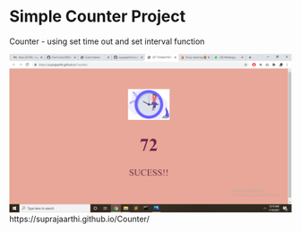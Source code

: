 # Simple Counter Project
Counter - using set time out and set interval function 

<img src="Screenshot (738).png">
https://suprajaarthi.github.io/Counter/
